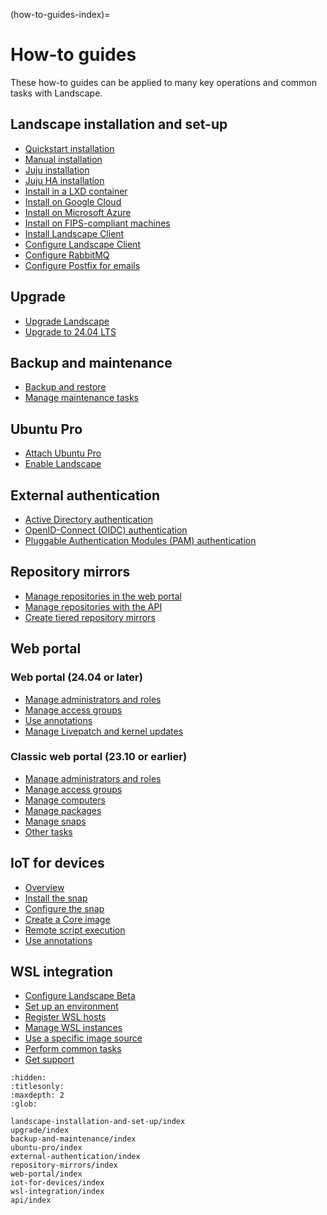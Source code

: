 (how-to-guides-index)=
# How-to guides

These how-to guides can be applied to many key operations and common tasks with Landscape.

## Landscape installation and set-up

- [Quickstart installation](/how-to-guides/landscape-installation-and-set-up/quickstart-installation)
- [Manual installation](/how-to-guides/landscape-installation-and-set-up/manual-installation)
- [Juju installation](/how-to-guides/landscape-installation-and-set-up/juju-installation)
- [Juju HA installation](/how-to-guides/landscape-installation-and-set-up/juju-ha-installation)
- [Install in a LXD container](/how-to-guides/landscape-installation-and-set-up/install-in-a-lxd-container)
- [Install on Google Cloud](/how-to-guides/landscape-installation-and-set-up/install-on-google-cloud)
- [Install on Microsoft Azure](/how-to-guides/landscape-installation-and-set-up/install-on-microsoft-azure)
- [Install on FIPS-compliant machines](/how-to-guides/landscape-installation-and-set-up/install-on-fips-compliant-machines)
- [Install Landscape Client](/how-to-guides/landscape-installation-and-set-up/install-landscape-client)
- [Configure Landscape Client](/how-to-guides/landscape-installation-and-set-up/configure-landscape-client)
- [Configure RabbitMQ](/how-to-guides/landscape-installation-and-set-up/configure-rabbitmq)
- [Configure Postfix for emails](/how-to-guides/landscape-installation-and-set-up/configure-postfix)

## Upgrade

- [Upgrade Landscape](/how-to-guides/upgrade/upgrade-landscape)
- [Upgrade to 24.04 LTS](/how-to-guides/upgrade/upgrade-to-24-04-lts)

## Backup and maintenance

- [Backup and restore](/how-to-guides/backup-and-maintenance/backup-and-restore)
- [Manage maintenance tasks](/how-to-guides/backup-and-maintenance/manage-maintenance-tasks)

## Ubuntu Pro

- [Attach Ubuntu Pro](/how-to-guides/ubuntu-pro/attach-ubuntu-pro)
- [Enable Landscape](/how-to-guides/ubuntu-pro/enable-landscape)

## External authentication

- [Active Directory authentication](/how-to-guides/external-authentication/active-directory)
- [OpenID-Connect (OIDC) authentication](/how-to-guides/external-authentication/openid-connect-oidc)
- [Pluggable Authentication Modules (PAM) authentication](/how-to-guides/external-authentication/pluggable-authentication-modules-pam)

## Repository mirrors

- [Manage repositories in the web portal](/how-to-guides/repository-mirrors/manage-repositories-in-the-web-portal)
- [Manage repositories with the API](/how-to-guides/repository-mirrors/manage-repositories-with-the-api)
- [Create tiered repository mirrors](/how-to-guides/repository-mirrors/create-tiered-repository-mirrors)

## Web portal

### Web portal (24.04 or later)

- [Manage administrators and roles](/how-to-guides/web-portal/web-portal-24-04-or-later/manage-administrators-and-roles)
- [Manage access groups](/how-to-guides/web-portal/web-portal-24-04-or-later/manage-access-groups)
- [Use annotations](/how-to-guides/web-portal/web-portal-24-04-or-later/use-annotations)
- [Manage Livepatch and kernel updates](/how-to-guides/web-portal/web-portal-24-04-or-later/manage-livepatch-and-kernel-updates)

### Classic web portal (23.10 or earlier)

- [Manage administrators and roles](/how-to-guides/web-portal/classic-web-portal/manage-administrators-and-roles)
- [Manage access groups](/how-to-guides/web-portal/classic-web-portal/manage-access-groups)
- [Manage computers](/how-to-guides/web-portal/classic-web-portal/manage-computers)
- [Manage packages](/how-to-guides/web-portal/classic-web-portal/manage-packages)
- [Manage snaps](/how-to-guides/web-portal/classic-web-portal/manage-snaps)
- [Other tasks](/how-to-guides/web-portal/classic-web-portal/other-tasks)

## IoT for devices

- [Overview](/how-to-guides/iot-for-devices/index)
- [Install the snap](/how-to-guides/iot-for-devices/install-the-snap)
- [Configure the snap](/how-to-guides/iot-for-devices/configure-the-snap)
- [Create a Core image](/how-to-guides/iot-for-devices/create-a-core-image)
- [Remote script execution](/how-to-guides/iot-for-devices/remote-script-execution)
- [Use annotations](/how-to-guides/iot-for-devices/use-annotations)

## WSL integration

- [Configure Landscape Beta](/how-to-guides/wsl-integration/configure-landscape-beta)
- [Set up an environment](/how-to-guides/wsl-integration/set-up-an-environment)
- [Register WSL hosts](/how-to-guides/wsl-integration/register-wsl-hosts)
- [Manage WSL instances](/how-to-guides/wsl-integration/manage-wsl-instances)
- [Use a specific image source](/how-to-guides/wsl-integration/use-a-specific-image-source)
- [Perform common tasks](/how-to-guides/wsl-integration/perform-common-tasks)
- [Get support](/how-to-guides/wsl-integration/get-support)


```{toctree}
:hidden:
:titlesonly:
:maxdepth: 2
:glob:

landscape-installation-and-set-up/index
upgrade/index
backup-and-maintenance/index
ubuntu-pro/index
external-authentication/index
repository-mirrors/index
web-portal/index
iot-for-devices/index
wsl-integration/index
api/index
